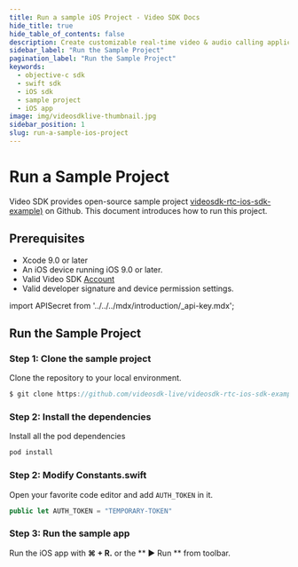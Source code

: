 ```yaml
---
title: Run a sample iOS Project - Video SDK Docs
hide_title: true
hide_table_of_contents: false
description: Create customizable real-time video & audio calling applications with iOS SDK with Video SDK add live Video & Audio conferencing to your applications.
sidebar_label: "Run the Sample Project"
pagination_label: "Run the Sample Project"
keywords:
  - objective-c sdk
  - swift sdk
  - iOS sdk
  - sample project
  - iOS app
image: img/videosdklive-thumbnail.jpg
sidebar_position: 1
slug: run-a-sample-ios-project
---
```


# Run a Sample Project

Video SDK provides open-source sample project [videosdk-rtc-ios-sdk-example)](https://github.com/videosdk-live/videosdk-rtc-ios-sdk-example) on Github. This document introduces how to run this project.

## Prerequisites

- Xcode 9.0 or later
- An iOS device running iOS 9.0 or later.
- Valid Video SDK [Account](https://app.videosdk.live/)
- Valid developer signature and device permission settings.

import APISecret from '../../../mdx/introduction/\_api-key.mdx';

<APISecret title="Get your API key and Secret key" />

## Run the Sample Project

### Step 1: Clone the sample project

Clone the repository to your local environment.

```js
$ git clone https://github.com/videosdk-live/videosdk-rtc-ios-sdk-example.git
```

### Step 2: Install the dependencies

Install all the pod dependencies

```js
pod install
```

### Step 2: Modify Constants.swift

Open your favorite code editor and add `AUTH_TOKEN` in it.

```js title="Constants.swift"
public let AUTH_TOKEN = "TEMPORARY-TOKEN"
```

### Step 3: Run the sample app

Run the iOS app with **⌘ + R.** or the ** ▶ Run ** from toolbar.
